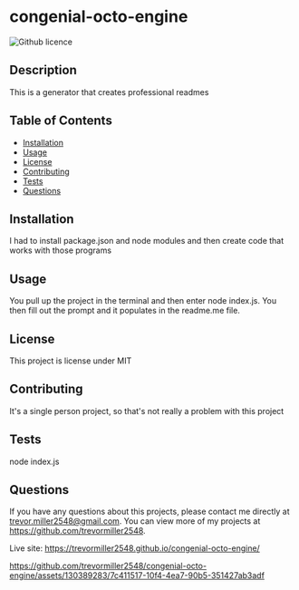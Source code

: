 # congenial-octo-engine
  ![Github licence](http://img.shields.io/badge/license-MIT-blue.svg)

  
  ## Description 
  This is a generator that creates professional readmes

  ## Table of Contents
  * [Installation](#installation)
  * [Usage](#usage)
  * [License](#license)
  * [Contributing](#contributing)
  * [Tests](#tests)
  * [Questions](#questions)
  
  ## Installation 
  I had to install package.json and node modules and then create code that works with those programs

  ## Usage 
  You pull up the project in the terminal and then enter node index.js. You then fill out the prompt and it populates in the readme.me file.

  ## License 
  This project is license under MIT

  ## Contributing 
  It's a single person project, so that's not really a problem with this project

  ## Tests
  node index.js

  ## Questions
  If you have any questions about this projects, please contact me directly at trevor.miller2548@gmail.com. You can view more of my projects at https://github.com/trevormiller2548.

  Live site: https://trevormiller2548.github.io/congenial-octo-engine/

 

https://github.com/trevormiller2548/congenial-octo-engine/assets/130389283/7c411517-10f4-4ea7-90b5-351427ab3adf

 
